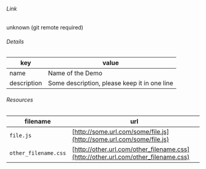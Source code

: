 <!--
https://pypi.org/project/jsfiddle-readme/
-->


###### Link
unknown (git remote required)

###### Details
key|value
-|-
name|Name of the Demo
description|Some description, please keep it in one line

###### Resources
filename|url
-|-
`file.js`|[http://some.url.com/some/file.js](http://some.url.com/some/file.js)
`other_filename.css`|[http://other.url.com/other_filename.css](http://other.url.com/other_filename.css)